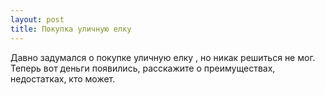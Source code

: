 ```yaml
---
layout: post 
title: Покупка уличную елку 
--- 
```

Давно задумался о покупке уличную елку , но никак решиться не мог. Теперь вот деньги появились, расскажите о преимуществах, недостатках, кто может.